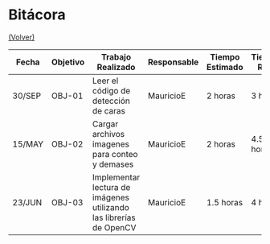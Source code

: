 # Bitácora

[(Volver)](../README.md)

| Fecha  | Objetivo  | Trabajo Realizado | Responsable | Tiempo Estimado | Tiempo Real |
|--------|-----------|-------------------|-------------|-----------------|-------------|
| 30/SEP | OBJ-01    | Leer el código de detección de caras| MauricioE     | 2 horas    | 3 horas |
| 15/MAY | OBJ-02    | Cargar archivos imagenes para conteo y demases | MauricioE |  2 horas | 4.5 horas |
| 23/JUN | OBJ-03 | Implementar lectura de imágenes utilizando las librerías de OpenCV | MauricioE | 1.5 horas | 4 horas |
